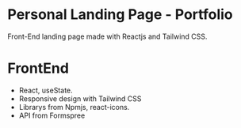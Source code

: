 # Personal Landing Page - Portfolio
Front-End landing page made with Reactjs and Tailwind CSS.

# FrontEnd
- React, useState.
- Responsive design with Tailwind CSS
- Librarys from Npmjs, react-icons.
- API from Formspree
